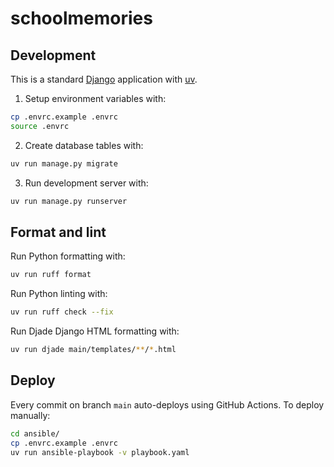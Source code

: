 # schoolmemories

## Development

This is a standard [Django](https://docs.djangoproject.com/) application with
[uv](https://github.com/astral-sh/uv).

1. Setup environment variables with:

```sh
cp .envrc.example .envrc
source .envrc
```

2. Create database tables with:

```sh
uv run manage.py migrate
```

3. Run development server with:

```sh
uv run manage.py runserver
```

## Format and lint

Run Python formatting with:

```sh
uv run ruff format
```

Run Python linting with:

```sh
uv run ruff check --fix
```

Run Djade Django HTML formatting with:

```sh
uv run djade main/templates/**/*.html
```

## Deploy

Every commit on branch `main` auto-deploys using GitHub Actions. To deploy manually:

```sh
cd ansible/
cp .envrc.example .envrc
uv run ansible-playbook -v playbook.yaml
```
